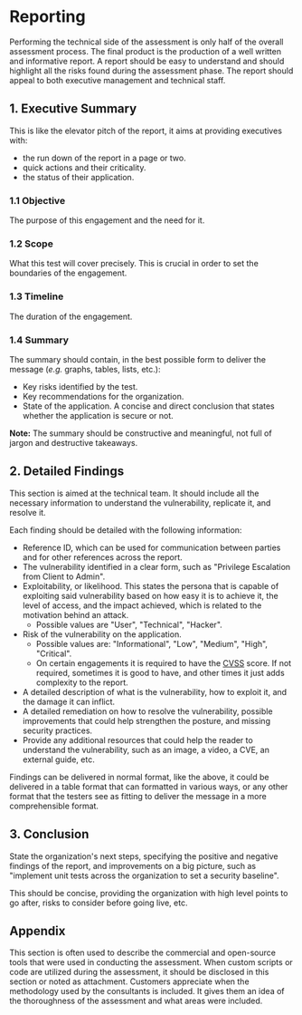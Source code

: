 # Reporting

Performing the technical side of the assessment is only half of the overall assessment process. The final product is the production of a well written and informative report. A report should be easy to understand and should highlight all the risks found during the assessment phase. The report should appeal to both executive management and technical staff.

## 1. Executive Summary

This is like the elevator pitch of the report, it aims at providing executives with:

- the run down of the report in a page or two.
- quick actions and their criticality.
- the status of their application.

### 1.1 Objective

The purpose of this engagement and the need for it.

### 1.2 Scope

What this test will cover precisely. This is crucial in order to set the boundaries of the engagement.

### 1.3 Timeline

The duration of the engagement.

### 1.4 Summary

The summary should contain, in the best possible form to deliver the message (*e.g.* graphs, tables, lists, etc.):

- Key risks identified by the test.
- Key recommendations for the organization.
- State of the application. A concise and direct conclusion that states whether the application is secure or not.

**Note:** The summary should be constructive and meaningful, not full of jargon and destructive takeaways.

## 2. Detailed Findings

This section is aimed at the technical team. It should include all the necessary information to understand the vulnerability, replicate it, and resolve it.

Each finding should be detailed with the following information:

- Reference ID, which can be used for communication between parties and for other references across the report.
- The vulnerability identified in a clear form, such as "Privilege Escalation from Client to Admin".
- Exploitability, or likelihood. This states the persona that is capable of exploiting said vulnerability based on how easy it is to achieve it, the level of access, and the impact achieved, which is related to the motivation behind an attack.
  - Possible values are "User", "Technical", "Hacker".
- Risk of the vulnerability on the application.
  - Possible values are: "Informational", "Low", "Medium", "High", "Critical".
  - On certain engagements it is required to have the [CVSS](https://www.first.org/cvss/) score. If not required, sometimes it is good to have, and other times it just adds complexity to the report.
- A detailed description of what is the vulnerability, how to exploit it, and the damage it can inflict.
- A detailed remediation on how to resolve the vulnerability, possible improvements that could help strengthen the posture, and missing security practices.
- Provide any additional resources that could help the reader to understand the vulnerability, such as an image, a video, a CVE, an external guide, etc.

Findings can be delivered in normal format, like the above, it could be delivered in a table format that can formatted in various ways, or any other format that the testers see as fitting to deliver the message in a more comprehensible format.

## 3. Conclusion

State the organization's next steps, specifying the positive and negative findings of the report, and improvements on a big picture, such as "implement unit tests across the organization to set a security baseline".

This should be concise, providing the organization with high level points to go after, risks to consider before going live, etc.

## Appendix

This section is often used to describe the commercial and open-source tools that were used in conducting the assessment. When custom scripts or code are utilized during the assessment, it should be disclosed in this section or noted as attachment. Customers appreciate when the methodology used by the consultants is included. It gives them an idea of the thoroughness of the assessment and what areas were included.
